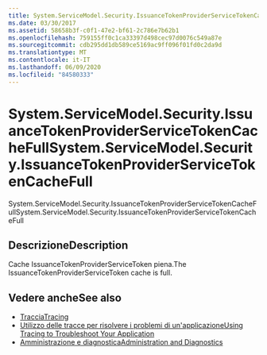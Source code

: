 ```yaml
---
title: System.ServiceModel.Security.IssuanceTokenProviderServiceTokenCacheFull
ms.date: 03/30/2017
ms.assetid: 58658b3f-c0f1-47e2-bf61-2c786e7b62b1
ms.openlocfilehash: 759155ff0c1ca33397d498cec97d0076c549a87e
ms.sourcegitcommit: cdb295dd1db589ce5169ac9ff096f01fd0c2da9d
ms.translationtype: MT
ms.contentlocale: it-IT
ms.lasthandoff: 06/09/2020
ms.locfileid: "84580333"
---
```

# <a name="systemservicemodelsecurityissuancetokenproviderservicetokencachefull"></a><span data-ttu-id="62df9-102">System.ServiceModel.Security.IssuanceTokenProviderServiceTokenCacheFull</span><span class="sxs-lookup"><span data-stu-id="62df9-102">System.ServiceModel.Security.IssuanceTokenProviderServiceTokenCacheFull</span></span>
<span data-ttu-id="62df9-103">System.ServiceModel.Security.IssuanceTokenProviderServiceTokenCacheFull</span><span class="sxs-lookup"><span data-stu-id="62df9-103">System.ServiceModel.Security.IssuanceTokenProviderServiceTokenCacheFull</span></span>  
  
## <a name="description"></a><span data-ttu-id="62df9-104">Descrizione</span><span class="sxs-lookup"><span data-stu-id="62df9-104">Description</span></span>  
 <span data-ttu-id="62df9-105">Cache IssuanceTokenProviderServiceToken piena.</span><span class="sxs-lookup"><span data-stu-id="62df9-105">The IssuanceTokenProviderServiceToken cache is full.</span></span>  
  
## <a name="see-also"></a><span data-ttu-id="62df9-106">Vedere anche</span><span class="sxs-lookup"><span data-stu-id="62df9-106">See also</span></span>

- [<span data-ttu-id="62df9-107">Traccia</span><span class="sxs-lookup"><span data-stu-id="62df9-107">Tracing</span></span>](index.md)
- [<span data-ttu-id="62df9-108">Utilizzo delle tracce per risolvere i problemi di un'applicazione</span><span class="sxs-lookup"><span data-stu-id="62df9-108">Using Tracing to Troubleshoot Your Application</span></span>](using-tracing-to-troubleshoot-your-application.md)
- [<span data-ttu-id="62df9-109">Amministrazione e diagnostica</span><span class="sxs-lookup"><span data-stu-id="62df9-109">Administration and Diagnostics</span></span>](../index.md)
